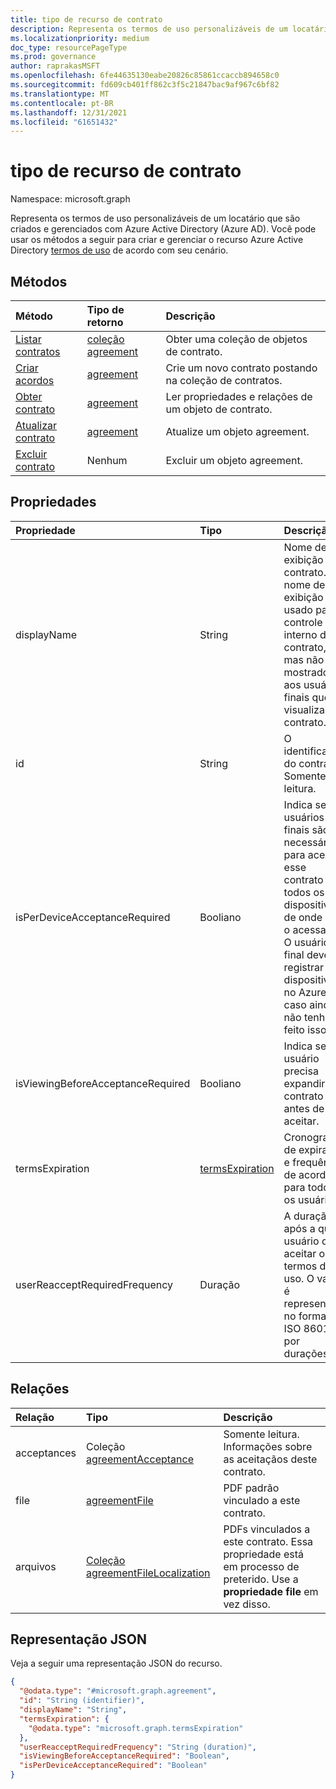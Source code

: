 ```yaml
---
title: tipo de recurso de contrato
description: Representa os termos de uso personalizáveis de um locatário que são criados e gerenciados com Azure Active Directory (Azure AD).
ms.localizationpriority: medium
doc_type: resourcePageType
ms.prod: governance
author: raprakasMSFT
ms.openlocfilehash: 6fe44635130eabe20826c85861ccaccb894658c0
ms.sourcegitcommit: fd609cb401ff862c3f5c21847bac9af967c6bf82
ms.translationtype: MT
ms.contentlocale: pt-BR
ms.lasthandoff: 12/31/2021
ms.locfileid: "61651432"
---
```

# <a name="agreement-resource-type"></a>tipo de recurso de contrato

Namespace: microsoft.graph

Representa os termos de uso personalizáveis de um locatário que são criados e gerenciados com Azure Active Directory (Azure AD). Você pode usar os métodos a seguir para criar e gerenciar o recurso Azure Active Directory [termos de uso](/azure/active-directory/conditional-access/terms-of-use) de acordo com seu cenário.

## <a name="methods"></a>Métodos

| Método       | Tipo de retorno | Descrição |
|:-------------|:------------|:------------|
| [Listar contratos](../api/termsofusecontainer-list-agreements.md) | [coleção agreement](agreement.md) | Obter uma coleção de objetos de contrato. |
| [Criar acordos](../api/termsofusecontainer-post-agreements.md) | [agreement](agreement.md) | Crie um novo contrato postando na coleção de contratos. |
| [Obter contrato](../api/agreement-get.md) | [agreement](agreement.md) | Ler propriedades e relações de um objeto de contrato. |
| [Atualizar contrato](../api/agreement-update.md) | [agreement](agreement.md) | Atualize um objeto agreement. |
| [Excluir contrato](../api/agreement-delete.md) | Nenhum | Excluir um objeto agreement. |

## <a name="properties"></a>Propriedades
| Propriedade     | Tipo        | Descrição |
|:-------------|:------------|:------------|
|displayName|String|Nome de exibição do contrato. O nome de exibição é usado para o controle interno do contrato, mas não é mostrado aos usuários finais que visualizam o contrato.|
|id|String| O identificador do contrato. Somente leitura.|
|isPerDeviceAcceptanceRequired|Booliano|Indica se os usuários finais são necessários para aceitar esse contrato em todos os dispositivos de onde eles o acessam. O usuário final deve registrar seu dispositivo no Azure AD, caso ainda não tenha feito isso.|
|isViewingBeforeAcceptanceRequired|Booliano|Indica se o usuário precisa expandir o contrato antes de aceitar.|
|termsExpiration|[termsExpiration](termsexpiration.md)| Cronograma de expiração e frequência de acordo para todos os usuários. |
|userReacceptRequiredFrequency|Duração|A duração após a qual o usuário deve aceitar os termos de uso. O valor é representado no formato ISO 8601 por durações.|


## <a name="relationships"></a>Relações
| Relação | Tipo        | Descrição |
|:-------------|:------------|:------------|
|acceptances|Coleção [agreementAcceptance](agreementacceptance.md)|Somente leitura. Informações sobre as aceitaçãos deste contrato.|
|file|[agreementFile](agreementfile.md) | PDF padrão vinculado a este contrato.|
|arquivos|[Coleção agreementFileLocalization](agreementfilelocalization.md)| PDFs vinculados a este contrato. Essa propriedade está em processo de preterido. Use a  **propriedade file** em vez disso.|


## <a name="json-representation"></a>Representação JSON

Veja a seguir uma representação JSON do recurso.
<!-- {
  "blockType": "resource",
  "keyProperty": "id",
  "@odata.type": "microsoft.graph.agreement",
  "openType": false
}
-->
``` json
{
  "@odata.type": "#microsoft.graph.agreement",
  "id": "String (identifier)",
  "displayName": "String",
  "termsExpiration": {
    "@odata.type": "microsoft.graph.termsExpiration"
  },
  "userReacceptRequiredFrequency": "String (duration)",
  "isViewingBeforeAcceptanceRequired": "Boolean",
  "isPerDeviceAcceptanceRequired": "Boolean"
}
```
